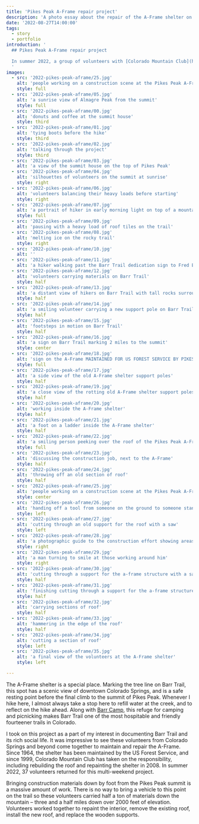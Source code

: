 ```yaml
---
title: 'Pikes Peak A-Frame repair project'
description: 'A photo essay about the repair of the A-Frame shelter on Barr Trail, Pikes Peak.'
date: '2022-08-27T14:00:00'
tags:
  - story
  - portfolio
introduction: '
  ## Pikes Peak A-Frame repair project
  
  In summer 2022, a group of volunteers with [Colorado Mountain Club](https://www.cmc.org) set out to repair the A-Frame shelter on Barr Trail, the 12.5 mile trail that winds from Manitou Springs to the summit of Pikes Peak (also known as Tava or “mountain of the sun”, according to the Ute People of the Front Range). This is my document of their work.
  '
images:
  - src: '2022-pikes-peak-aframe/25.jpg'
    alt: 'people working on a construction scene at the Pikes Peak A-Frame'
    style: full
  - src: '2022-pikes-peak-aframe/05.jpg'
    alt: 'a sunrise view of Almagre Peak from the summit'
    style: full
  - src: '2022-pikes-peak-aframe/00.jpg'
    alt: 'donuts and coffee at the summit house'
    style: third
  - src: '2022-pikes-peak-aframe/01.jpg'
    alt: 'tying boots before the hike'
    style: third
  - src: '2022-pikes-peak-aframe/02.jpg'
    alt: 'talking through the project'
    style: third
  - src: '2022-pikes-peak-aframe/03.jpg'
    alt: 'a view of the summit house on the top of Pikes Peak'
  - src: '2022-pikes-peak-aframe/04.jpg'
    alt: 'silhouettes of volunteers on the summit at sunrise'
    style: right
  - src: '2022-pikes-peak-aframe/06.jpg'
    alt: 'volunteers balancing their heavy loads before starting'
    style: right
  - src: '2022-pikes-peak-aframe/07.jpg'
    alt: 'a portrait of hiker in early morning light on top of a mountain'
    style: full
  - src: '2022-pikes-peak-aframe/09.jpg'
    alt: 'pausing with a heavy load of roof tiles on the trail'
  - src: '2022-pikes-peak-aframe/08.jpg'
    alt: 'melting ice on the rocky trail'
    style: right
  - src: '2022-pikes-peak-aframe/10.jpg'
    alt: ''
  - src: '2022-pikes-peak-aframe/11.jpg'
    alt: 'a hiker walking past the Barr Trail dedication sign to Fred Barr'
  - src: '2022-pikes-peak-aframe/12.jpg'
    alt: 'volunteers carrying materials on Barr Trail'
    style: half
  - src: '2022-pikes-peak-aframe/13.jpg'
    alt: 'a distant view of hikers on Barr Trail with tall rocks surrounding'
    style: half
  - src: '2022-pikes-peak-aframe/14.jpg'
    alt: 'a smiling volunteer carrying a new support pole on Barr Trail'
    style: half
  - src: '2022-pikes-peak-aframe/15.jpg'
    alt: 'footsteps in motion on Barr Trail'
    style: half
  - src: '2022-pikes-peak-aframe/16.jpg'
    alt: 'a sign on Barr Trail marking 2 miles to the summit'
    style: center
  - src: '2022-pikes-peak-aframe/18.jpg'
    alt: 'sign on the A-Frame MAINTAINED FOR US FOREST SERVICE BY PIKES PEAK GROUP COLORADO MOUNTAIN CLUB'
    style: full
  - src: '2022-pikes-peak-aframe/17.jpg'
    alt: 'a side view of the old A-Frame shelter support poles'
    style: half
  - src: '2022-pikes-peak-aframe/19.jpg'
    alt: 'a close view of the rotting old A-Frame shelter support poles'
    style: half
  - src: '2022-pikes-peak-aframe/20.jpg'
    alt: 'working inside the A-Frame shelter'
    style: half
  - src: '2022-pikes-peak-aframe/21.jpg'
    alt: 'a foot on a ladder inside the A-Frame shelter'
    style: half
  - src: '2022-pikes-peak-aframe/22.jpg'
    alt: 'a smiling person peeking over the roof of the Pikes Peak A-Frame'
    style: full
  - src: '2022-pikes-peak-aframe/23.jpg'
    alt: 'discussing the construction job, next to the A-Frame'
    style: half
  - src: '2022-pikes-peak-aframe/24.jpg'
    alt: 'throwing off an old section of roof'
    style: half
  - src: '2022-pikes-peak-aframe/25.jpg'
    alt: 'people working on a construction scene at the Pikes Peak A-Frame'
    style: center
  - src: '2022-pikes-peak-aframe/26.jpg'
    alt: 'handing off a tool from someone on the ground to someone standing on the edge of the roof'
    style: left
  - src: '2022-pikes-peak-aframe/27.jpg'
    alt: 'cutting through an old support for the roof with a saw'
    style: left
  - src: '2022-pikes-peak-aframe/28.jpg'
    alt: 'a photographic guide to the construction effort showing areas that need work'
    style: right
  - src: '2022-pikes-peak-aframe/29.jpg'
    alt: 'a man turning to smile at those working around him'
    style: right
  - src: '2022-pikes-peak-aframe/30.jpg'
    alt: 'cutting through a support for the a-frame structure with a saw'
    style: half
  - src: '2022-pikes-peak-aframe/31.jpg'
    alt: 'finishing cutting through a support for the a-frame structure'
    style: half
  - src: '2022-pikes-peak-aframe/32.jpg'
    alt: 'carrying sections of roof'
    style: half
  - src: '2022-pikes-peak-aframe/33.jpg'
    alt: 'hammering in the edge of the roof'
    style: half
  - src: '2022-pikes-peak-aframe/34.jpg'
    alt: 'cutting a section of roof'
    style: left
  - src: '2022-pikes-peak-aframe/35.jpg'
    alt: 'a final view of the volunteers at the A-Frame shelter'
    style: left

---
```


The A-Frame shelter is a special place. Marking the tree line on Barr Trail, this spot has a scenic view of downtown Colorado Springs, and is a safe resting point before the final climb to the summit of Pikes Peak. Whenever I hike here, I almost always take a stop here to refill water at the creek, and to reflect on the hike ahead. Along with [Barr Camp](https://barrcamp.com), this refuge for camping and picnicking makes Barr Trail one of the most hospitable and friendly fourteener trails in Colorado.

I took on this project as a part of my interest in documenting Barr Trail and its rich social life. It was impressive to see these volunteers from Colorado Springs and beyond come together to maintain and repair the A-Frame. Since 1964, the shelter has been maintained by the US Forest Service, and since 1999, Colorado Mountain Club has taken on the responsibility, including rebuilding the roof and repainting the shelter in 2008. In summer 2022, 37 volunteers returned for this multi-weekend project.

Bringing construction materials down by foot from the Pikes Peak summit is a massive amount of work. There is no way to bring a vehicle to this point on the trail so these volunteers carried half a ton of materials down the mountain – three and a half miles down over 2000 feet of elevation. Volunteers worked together to repaint the interior, remove the existing roof, install the new roof, and replace the wooden supports.